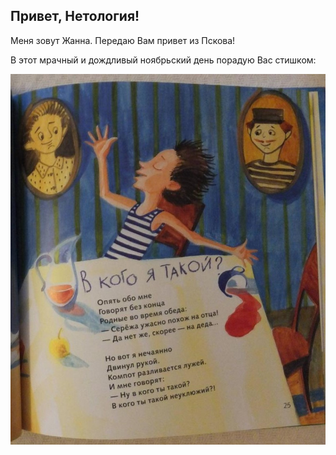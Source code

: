 ## Привет, Нетология!

Меня зовут Жанна. Передаю Вам привет из Пскова!

В этот мрачный и дождливый ноябрьский день порадую Вас стишком:

![стихотворение](origin_7_3bdb6ed984323733995ac20432fb5655.jpg)
